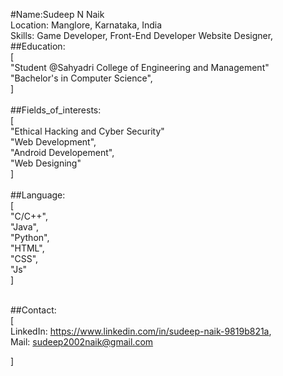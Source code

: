 #Name:Sudeep N Naik <br>
Location: Manglore, Karnataka, India  <br>
Skills: Game Developer, Front-End Developer Website Designer,  <br>
##Education:  <br>
  [  <br>
   "Student @Sahyadri College of Engineering and Management"  <br>
    "Bachelor's in Computer Science",  <br>
  ]  <br>  <br>
##Fields_of_interests:  <br>
  [  <br>
    "Ethical Hacking and Cyber Security"  <br>
    "Web Development",  <br>
    "Android Developement",  <br>
    "Web Designing"  <br>
  ]  <br>
   <br>
##Language:  <br>
  [  <br>
    "C/C++",  <br>
    "Java",  <br>
    "Python",  <br>
    "HTML",  <br>
    "CSS",  <br>
    "Js"  <br>
  ]  <br>  <br>
  
##Contact:   <br>
  [  <br>
    LinkedIn: https://www.linkedin.com/in/sudeep-naik-9819b821a,   <br>
    Mail: sudeep2002naik@gmail.com   <br>

  ]  <br>
  
